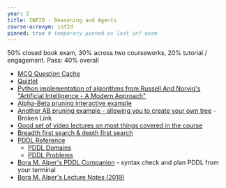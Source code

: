 ```yaml
---
year: 2
title: INF2D - Reasoning and Agents
course-acronym: inf2d
pinned: true # temporary pinned as last inf exam
---
```


50% closed book exam, 30% across two courseworks, 20% tutorial / engagement. Pass: 40% overall

- [MCQ Question Cache](/drive?next=1coz6nMPFCZqR8mBU6AiDiVz0r28WMSNaSH9YcY7c6R0)
- [Quizlet](https://quizlet.com/293000769/inf2d-flash-cards/)
- [Python implementation of algorithms from Russell And Norvig's "Artificial Intelligence - A Modern Approach"
](https://github.com/aimacode/aima-python)
- [Alpha-Beta pruning interactive example](http://inst.eecs.berkeley.edu/~cs61b/fa14/ta-materials/apps/ab_tree_practice/)
- [Another AB pruning example - allowing you to create your own tree](http://proof.github.io/minimax/) - Broken Link
- [Good set of video lectures on most things covered in the course](https://ocw.mit.edu/courses/electrical-engineering-and-computer-science/6-034-artificial-intelligence-fall-2010/lecture-videos/)
- [Breadth first search & depth first search](https://youtu.be/bIA8HEEUxZI)
- [PDDL Reference](https://nergmada.github.io/pddl-reference/)
  - [PDDL Domains](https://nergmada.github.io/pddl-reference/reference/PDDL/domain.html)
  - [PDDL Problems](https://nergmada.github.io/pddl-reference/reference/PDDL/problem.html)
- [Bora M. Alper's PDDL Companion](https://github.com/boramalper/pddlc) - syntax check and plan PDDL from your terminal
- [Bora M. Alper's Lecture Notes (2019)](http://notes.boramalper.org/reasoning-and-agents/)
